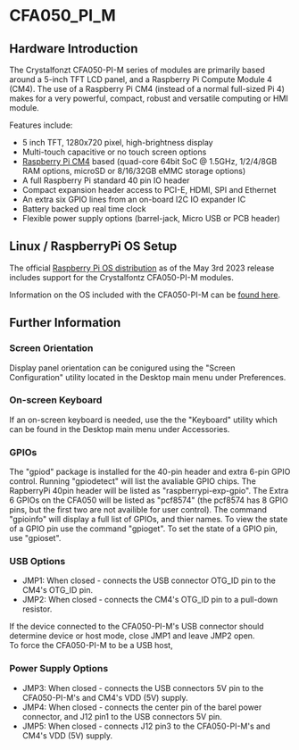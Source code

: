 # CFA050_PI_M

## Hardware Introduction

The Crystalfonzt CFA050-PI-M series of modules are primarily based around a 5-inch TFT LCD panel, and a Raspberry Pi Compute Module 4 (CM4).
The use of a Raspberry Pi CM4 (instead of a normal full-sized Pi 4) makes for a very powerful, compact, robust and versatile computing or HMI module.

Features include:
+ 5 inch TFT, 1280x720 pixel, high-brightness display
+ Multi-touch capacitive or no touch screen options
+ [Raspberry Pi CM4](https://www.raspberrypi.com/products/compute-module-4/) based (quad-core 64bit SoC @ 1.5GHz, 1/2/4/8GB RAM options, microSD or 8/16/32GB eMMC storage options)
+ A full Raspberry Pi standard 40 pin IO header
+ Compact expansion header access to PCI-E, HDMI, SPI and Ethernet
+ An extra six GPIO lines from an on-board I2C IO expander IC
+ Battery backed up real time clock
+ Flexible power supply options (barrel-jack, Micro USB or PCB header)

## Linux / RaspberryPi OS Setup

The official [Raspberry Pi OS distribution](https://www.raspberrypi.com/software/operating-systems/) as of the May 3rd 2023 release includes support for the Crystalfontz CFA050-PI-M modules.

Information on the OS included with the CFA050-PI-M can be [found here](OS-Setup.md).

## Further Information

### Screen Orientation

Display panel orientation can be conigured using the "Screen Configuration" utility located in the Desktop main menu under Preferences.

### On-screen Keyboard

If an on-screen keyboard is needed, use the the "Keyboard" utility which can be found in the Desktop main menu under Accessories.

### GPIOs

The "gpiod" package is installed for the 40-pin header and extra 6-pin GPIO control.
Running "gpiodetect" will list the avaliable GPIO chips. The RapberryPi 40pin header will be listed as "raspberrypi-exp-gpio". The Extra 6 GPIOs on the CFA050 will be listed as "pcf8574" (the pcf8574 has 8 GPIO pins, but the first two are not availible for user control).
The command "gpioinfo" will display a full list of GPIOs, and thier names.
To view the state of a GPIO pin use the command "gpioget". To set the state of a GPIO pin, use "gpioset".

### USB Options

+ JMP1: When closed - connects the USB connector OTG_ID pin to the CM4's OTG_ID pin.
+ JMP2: When closed - connects the CM4's OTG_ID pin to a pull-down resistor.

If the device connected to the CFA050-PI-M's USB connector should determine device or host mode, close JMP1 and leave JMP2 open.  
To force the CFA050-PI-M to be a USB host, 

### Power Supply Options

+ JMP3: When closed - connects the USB connectors 5V pin to the CFA050-PI-M's and CM4's VDD (5V) supply.
+ JMP4: When closed - connects the center pin of the barel power connector, and J12 pin1 to the USB connectors 5V pin.
+ JMP5: When closed - connects J12 pin3 to the CFA050-PI-M's and CM4's VDD (5V) supply.
